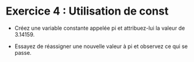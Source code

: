 # Exercice 4 : Utilisation de const
 
- Créez une variable constante appelée pi et attribuez-lui la valeur de 3.14159.

- Essayez de réassigner une nouvelle valeur à pi et observez ce qui se passe.